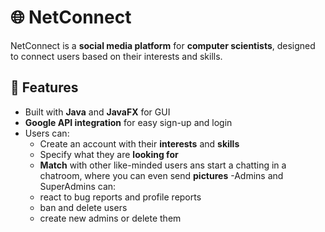 # 🌐 NetConnect  

NetConnect is a **social media platform** for **computer scientists**, designed to connect users based on their interests and skills.  

## 🚀 Features  
- Built with **Java** and **JavaFX** for GUI
- **Google API integration** for easy sign-up and login  
- Users can:  
  - Create an account with their **interests** and **skills**  
  - Specify what they are **looking for**  
  - **Match** with other like-minded users  ans start a chatting in a chatroom, where you can even send **pictures**
-Admins and SuperAdmins can:
  - react to bug reports and profile reports
  - ban and delete users
  - create new admins or delete them



